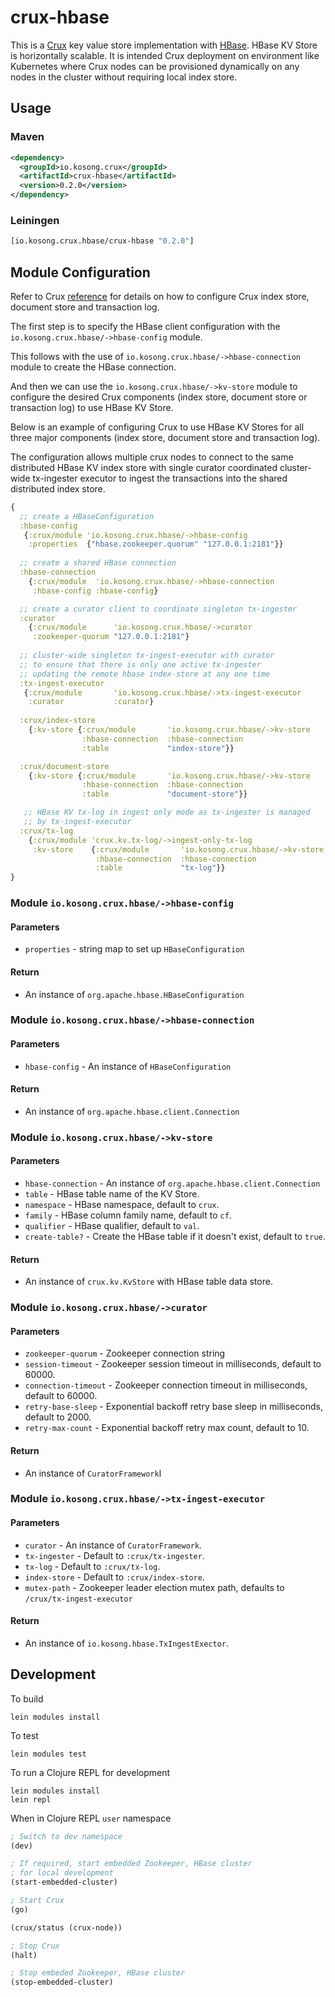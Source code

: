 # crux-hbase
This is a [Crux](https://opencrux.com) key value store implementation with
[HBase](https://hbase.apache.org). HBase KV Store is horizontally scalable.
It is intended Crux deployment on environment like Kubernetes where Crux
nodes can be provisioned dynamically on any nodes in the cluster without
requiring local index store.

## Usage

### Maven
```xml
<dependency>
  <groupId>io.kosong.crux</groupId>
  <artifactId>crux-hbase</artifactId>
  <version>0.2.0</version>
</dependency>

```
### Leiningen
```clojure
[io.kosong.crux.hbase/crux-hbase "0.2.0"]
```


## Module Configuration

Refer to Crux [reference](https://opencrux.com/reference/installation.html) for
details on how to configure Crux index store, document store and transaction log.

The first step is to specify the HBase client configuration with the
`io.kosong.crux.hbase/->hbase-config` module.

This follows with the use of
`io.kosong.crux.hbase/->hbase-connection` module to create the HBase connection.

And then we can use the `io.kosong.crux.hbase/->kv-store` module to configure
the desired Crux components (index store, document store or transaction log)
to use HBase KV Store.

Below is an example of configuring Crux to use HBase KV Stores for all three major
components (index store, document store and transaction log).

The configuration allows multiple crux nodes to connect to the same distributed
HBase KV index store with single curator coordinated cluster-wide tx-ingester
executor to ingest the transactions into the shared distributed index store.

```clojure
{
  ;; create a HBaseConfiguration
  :hbase-config
   {:crux/module 'io.kosong.crux.hbase/->hbase-config
    :properties  {"hbase.zookeeper.quorum" "127.0.0.1:2181"}}
 
  ;; create a shared HBase connection
  :hbase-connection
    {:crux/module  'io.kosong.crux.hbase/->hbase-connection
     :hbase-config :hbase-config}

  ;; create a curator client to coordinate singleton tx-ingester
  :curator
    {:crux/module      'io.kosong.crux.hbase/->curator
     :zookeeper-quorum "127.0.0.1:2181"}
 
  ;; cluster-wide singleton tx-ingest-executor with curator
  ;; to ensure that there is only one active tx-ingester
  ;; updating the remote hbase index-store at any one time
  :tx-ingest-executor
   {:crux/module       'io.kosong.crux.hbase/->tx-ingest-executor
    :curator           :curator}
 
  :crux/index-store
    {:kv-store {:crux/module       'io.kosong.crux.hbase/->kv-store
                :hbase-connection  :hbase-connection
                :table             "index-store"}}

  :crux/document-store
    {:kv-store {:crux/module       'io.kosong.crux.hbase/->kv-store
                :hbase-connection  :hbase-connection
                :table             "document-store"}}

   ;; HBase KV tx-log in ingest only mode as tx-ingester is managed
   ;; by tx-ingest-executor
  :crux/tx-log
    {:crux/module 'crux.kv.tx-log/->ingest-only-tx-log
     :kv-store    {:crux/module       'io.kosong.crux.hbase/->kv-store
                   :hbase-connection  :hbase-connection
                   :table             "tx-log"}}
}
```
### Module `io.kosong.crux.hbase/->hbase-config`
#### Parameters
- `properties` - string map to set up `HBaseConfiguration`
#### Return
- An instance of `org.apache.hbase.HBaseConfiguration`

### Module `io.kosong.crux.hbase/->hbase-connection`
#### Parameters
- `hbase-config` - An instance of `HBaseConfiguration`
#### Return
- An instance of `org.apache.hbase.client.Connection`

### Module `io.kosong.crux.hbase/->kv-store`
#### Parameters
- `hbase-connection` - An instance of `org.apache.hbase.client.Connection`
- `table` - HBase table name of the KV Store.
- `namespace` - HBase namespace, default to `crux`.
- `family` - HBase column family name, default to `cf`.
- `qualifier` - HBase qualifier, default to `val`.
- `create-table?` - Create the HBase table if it doesn't exist, default to `true`.
#### Return
- An instance of `crux.kv.KvStore` with HBase table data store.

### Module `io.kosong.crux.hbase/->curator`
#### Parameters
- `zookeeper-quorum` - Zookeeper connection string
- `session-timeout` - Zookeeper session timeout in milliseconds, default to 60000.
- `connection-timeout` - Zookeeper connection timeout in milliseconds, default to 60000.
- `retry-base-sleep` - Exponential backoff retry base sleep in milliseconds, default to 2000.
- `retry-max-count` - Exponential backoff retry max count, default to 10.
#### Return
- An instance of `CuratorFramework`l


### Module `io.kosong.crux.hbase/->tx-ingest-executor`
#### Parameters
- `curator` - An instance of `CuratorFramework`.
- `tx-ingester` - Default to `:crux/tx-ingester`.
- `tx-log` - Default to `:crux/tx-log`.
- `index-store` - Default to `:crux/index-store`.
- `mutex-path` - Zookeeper leader election mutex path, defaults to `/crux/tx-ingest-executor`
#### Return
- An instance of `io.kosong.hbase.TxIngestExector`.



## Development

To build
``` shell script
lein modules install
```

To test
``` shell script
lein modules test
```

To run a Clojure REPL for development
```shell script
lein modules install
lein repl
```
When in Clojure REPL `user` namespace

```clojure
; Switch to dev namespace
(dev)

; If required, start embedded Zookeeper, HBase cluster
; for local development
(start-embedded-cluster)

; Start Crux
(go)

(crux/status (crux-node))

; Stop Crux
(halt)

; Stop embeded Zookeeper, HBase cluster
(stop-embedded-cluster)
```

